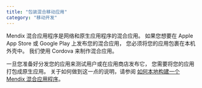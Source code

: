 ```yaml
---
title: "包装混合移动应用"
category: "移动开发"
---
```


Mendix 混合应用程序是网络和原生应用程序的混合应用。 如果您想要在 Apple App Store 或 Google Play 上发布您的混合应用， 您必须将您的应用包裹在本机外壳中。 我们使用 Cordova 来制作混合应用。

一旦您准备好分发您的应用来测试用户或在应用商店发布它， 您需要将您的应用打包成原生应用。 关于如何做到这一点的说明，请参阅 [如何本地构建一个Mendix 混合应用程序](/howto8/mobile/build-hybrid-locally)。
